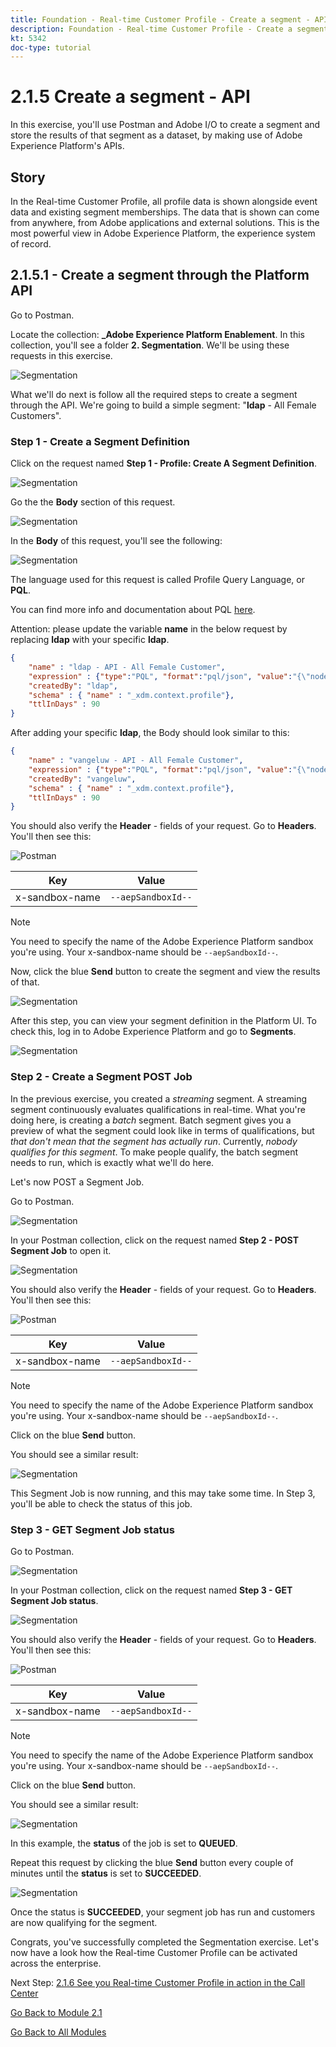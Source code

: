 ```yaml
---
title: Foundation - Real-time Customer Profile - Create a segment - API
description: Foundation - Real-time Customer Profile - Create a segment - API
kt: 5342
doc-type: tutorial
---
```

# 2.1.5 Create a segment - API

In this exercise, you'll use Postman and Adobe I/O to create a segment and store the results of that segment as a dataset, by making use of Adobe Experience Platform's APIs.

## Story

In the Real-time Customer Profile, all profile data is shown alongside event data and existing segment memberships. The data that is shown  can come from anywhere, from Adobe applications and external solutions. This is the most powerful view in Adobe Experience Platform, the experience system of record.

## 2.1.5.1 - Create a segment through the Platform API

Go to Postman.

Locate the collection: **_Adobe Experience Platform Enablement**. In this collection, you'll see a folder **2. Segmentation**. We'll be using these requests in this exercise.

![Segmentation](./images/pmdtl.png)

What we'll do next is follow all the required steps to create a segment through the API. We're going to build a simple segment: "**ldap** - All Female Customers".

### Step 1 - Create a Segment Definition

Click on the request named **Step 1 - Profile: Create A Segment Definition**.

![Segmentation](./images/s1_call.png)

Go the the **Body** section of this request.

![Segmentation](./images/s1_body.png)

In the **Body** of this request, you'll see the following:

![Segmentation](./images/s1_bodydtl.png)

The language used for this request is called Profile Query Language, or **PQL**.

You can find more info and documentation about PQL [here](https://experienceleague.adobe.com/docs/experience-platform/segmentation/pql/overview.html?lang=en). 


Attention: please update the variable **name** in the below request by replacing **ldap** with your specific **ldap**.

```json
{
    "name" : "ldap - API - All Female Customer",
    "expression" : {"type":"PQL", "format":"pql/json", "value":"{\"nodeType\":\"fnApply\",\"fnName\":\"in\",\"params\":[{\"nodeType\":\"fieldLookup\",\"fieldName\":\"gender\",\"object\":{\"nodeType\":\"fieldLookup\",\"fieldName\":\"person\",\"object\":{\"nodeType\":\"literal\",\"literalType\":\"XDMObject\",\"value\":\"profile\"}}},{\"literalType\":\"List\",\"nodeType\":\"literal\",\"value\":[\"female\"]}]}"},
    "createdBy": "ldap",
    "schema" : { "name" : "_xdm.context.profile"},
    "ttlInDays" : 90
}
```

After adding your specific **ldap**, the Body should look similar to this:

```json
{
    "name" : "vangeluw - API - All Female Customer",
    "expression" : {"type":"PQL", "format":"pql/json", "value":"{\"nodeType\":\"fnApply\",\"fnName\":\"in\",\"params\":[{\"nodeType\":\"fieldLookup\",\"fieldName\":\"gender\",\"object\":{\"nodeType\":\"fieldLookup\",\"fieldName\":\"person\",\"object\":{\"nodeType\":\"literal\",\"literalType\":\"XDMObject\",\"value\":\"profile\"}}},{\"literalType\":\"List\",\"nodeType\":\"literal\",\"value\":[\"female\"]}]}"},
    "createdBy": "vangeluw",
    "schema" : { "name" : "_xdm.context.profile"},
    "ttlInDays" : 90
}
```

You should also verify the **Header** - fields of your request. Go to **Headers**. You'll then see this:

![Postman](./images/s1_h.png)

| Key            | Value              |
| -------------- | ------------------ |
| x-sandbox-name | `--aepSandboxId--` |

>[!NOTE]
>
>You need to specify the name of the Adobe Experience Platform sandbox you're using. Your x-sandbox-name should be `--aepSandboxId--`.

Now, click the blue **Send** button to create the segment and view the results of that.

![Segmentation](./images/s1_bodydtl_results.png)

After this step, you can view your segment definition in the Platform UI. To check this, log in to Adobe Experience Platform and go to **Segments**. 

![Segmentation](./images/s1_segmentdef.png)

### Step 2 - Create a Segment POST Job

In the previous exercise, you created a _streaming_ segment. A streaming segment continuously evaluates qualifications in real-time. What you're doing here, is creating a _batch_ segment. Batch segment gives you a preview of what the segment could look like in terms of qualifications, but _that don't mean that the segment has actually run_. Currently, _nobody qualifies for this segment_. To make people qualify, the batch segment needs to run, which is exactly what we'll do here.

Let's now POST a Segment Job.

Go to Postman.

![Segmentation](./images/pmdtl.png)

In your Postman collection, click on the request named **Step 2 - POST Segment Job** to open it.

![Segmentation](./images/s2_call.png)

You should also verify the **Header** - fields of your request. Go to **Headers**. You'll then see this:

![Postman](./images/s2headers.png)

| Key            | Value              |
| -------------- | ------------------ |
| x-sandbox-name | `--aepSandboxId--` |

>[!NOTE]
>
>You need to specify the name of the Adobe Experience Platform sandbox you're using. Your x-sandbox-name should be `--aepSandboxId--`.

Click on the blue **Send** button.

You should see a similar result:

![Segmentation](./images/s2_call_response.png)

This Segment Job is now running, and this may take some time. In Step 3, you'll be able to check the status of this job.


### Step 3 - GET Segment Job status

Go to Postman.

![Segmentation](./images/pmdtl.png)

In your Postman collection, click on the request named **Step 3 - GET Segment Job status**.

![Segmentation](./images/s3_call.png)

You should also verify the **Header** - fields of your request. Go to **Headers**. You'll then see this:

![Postman](./images/s3headers.png)

| Key            | Value              |
| -------------- | ------------------ |
| x-sandbox-name | `--aepSandboxId--` |

>[!NOTE]
>
>You need to specify the name of the Adobe Experience Platform sandbox you're using. Your x-sandbox-name should be `--aepSandboxId--`.

Click on the blue **Send** button.

You should see a similar result:

![Segmentation](./images/s3_status.png)

In this example, the **status** of the job is set to **QUEUED**.

Repeat this request by clicking the blue **Send** button every couple of minutes until the **status** is set to **SUCCEEDED**.

![Segmentation](./images/s3_status_succeeded.png)

Once the status is **SUCCEEDED**, your segment job has run and customers are now qualifying for the segment.

Congrats, you've successfully completed the Segmentation exercise. Let's now have a look how the Real-time Customer Profile can be activated across the enterprise.

Next Step: [2.1.6 See you Real-time Customer Profile in action in the Call Center](./ex6.md)

[Go Back to Module 2.1](./real-time-customer-profile.md)

[Go Back to All Modules](../../../overview.md)
